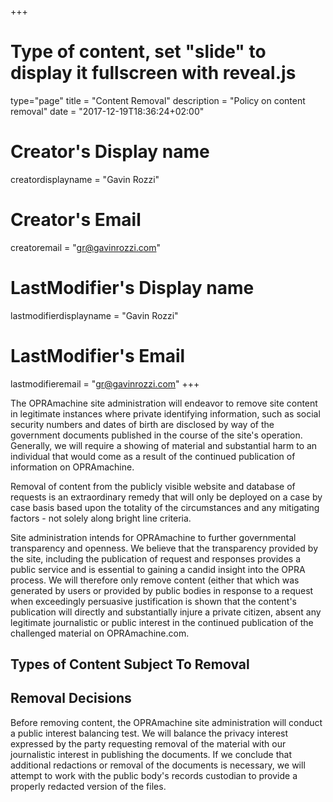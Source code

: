+++
# Type of content, set "slide" to display it fullscreen with reveal.js
type="page"
title = "Content Removal"
description = "Policy on content removal"
date = "2017-12-19T18:36:24+02:00"
# Creator's Display name
creatordisplayname = "Gavin Rozzi"
# Creator's Email
creatoremail = "gr@gavinrozzi.com"
# LastModifier's Display name
lastmodifierdisplayname = "Gavin Rozzi"
# LastModifier's Email
lastmodifieremail = "gr@gavinrozzi.com"
+++

The OPRAmachine site administration will endeavor to remove site content in legitimate instances where private identifying information, such as social security numbers and dates of birth are disclosed by way of the government documents published in the course of the site's operation. Generally, we will require a showing of material and substantial harm to an individual that would come as a result of the continued publication of information on OPRAmachine.

Removal of content from the publicly visible website and database of requests is an extraordinary remedy that will only be deployed on a case by case basis based upon the totality of the circumstances and any mitigating factors - not solely along bright line criteria.

Site administration intends for OPRAmachine to further governmental transparency and openness. We believe that the transparency provided by the site, including the publication of request and responses provides a public service and is essential to gaining a candid insight into the OPRA process. We will therefore only remove content (either that which was generated by users or provided by public bodies in response to a request when exceedingly persuasive justification is shown that the content's publication will directly and substantially injure a private citizen, absent any legitimate journalistic or public interest in the continued publication of the challenged material on OPRAmachine.com.

## Types of Content Subject To Removal

## Removal Decisions
Before removing content, the OPRAmachine site administration will conduct a public interest balancing test. We will balance the privacy interest expressed by the party requesting removal of the material with our journalistic interest in publishing the documents. If we conclude that additional redactions or removal of the documents is necessary, we will attempt to work with the public body's records custodian to provide a properly redacted version of the files.
